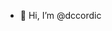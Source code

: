 - 👋 Hi, I’m @dccordic

<!---
dccordic/dccordic is a ✨ special ✨ repository because its `README.md` (this file) appears on your GitHub profile.
You can click the Preview link to take a look at your changes.
--->

